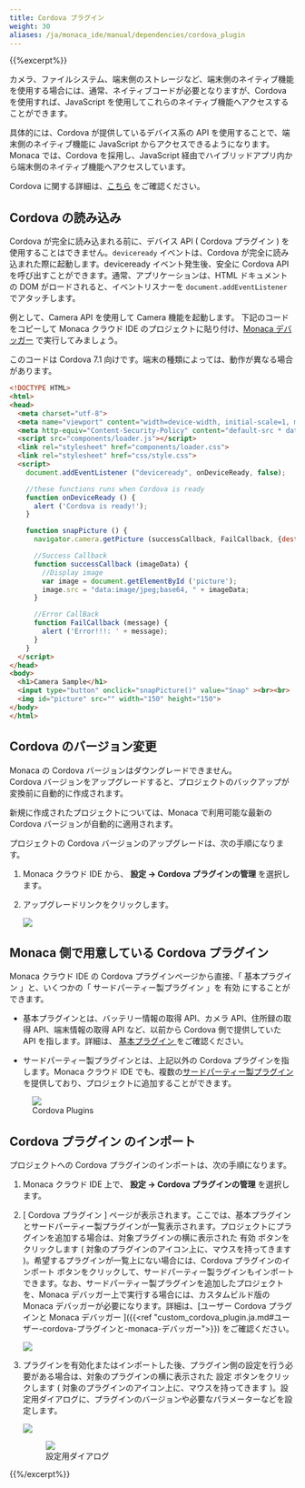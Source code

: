 ```yaml
---
title: Cordova プラグイン
weight: 30
aliases: /ja/monaca_ide/manual/dependencies/cordova_plugin
---
```


{{%excerpt%}}
<!-- using full HTML code for other shortcodes otherwise `excerpt` shortcode will break them -->

カメラ、ファイルシステム、端末側のストレージなど、端末側のネイティブ機能を使用する場合には、通常、ネイティブコードが必要となりますが、Cordova を使用すれば、JavaScript を使用してこれらのネイティブ機能へアクセスすることができます。

具体的には、Cordova が提供しているデバイス系の API を使用することで、端末側のネイティブ機能に JavaScript からアクセスできるようになります。Monaca では、Cordova を採用し、JavaScript 経由でハイブリッドアプリ内から端末側のネイティブ機能へアクセスしています。

Cordova に関する詳細は、[こちら](https://cordova.apache.org/) をご確認ください。

## Cordova の読み込み

Cordova が完全に読み込まれる前に、デバイス API ( Cordova プラグイン ) を使用することはできません。`deviceready` イベントは、Cordova が完全に読み込まれた際に起動します。deviceready イベント発生後、安全に Cordova API を呼び出すことができます。通常、アプリケーションは、HTML ドキュメントの DOM がロードされると、イベントリスナーを `document.addEventListener` でアタッチします。

例として、Camera API を使用して Camera 機能を起動します。 下記のコードをコピーして Monaca クラウド IDE のプロジェクトに貼り付け、[Monaca デバッガー](/ja/products_guide/debugger) で実行してみましょう。

<div class="admonition note">
このコードは Cordova 7.1 向けです。端末の種類によっては、動作が異なる場合があります。
</div>

```html
<!DOCTYPE HTML>
<html>
<head>
  <meta charset="utf-8">
  <meta name="viewport" content="width=device-width, initial-scale=1, maximum-scale=1, user-scalable=no">
  <meta http-equiv="Content-Security-Policy" content="default-src * data: gap: content: https://ssl.gstatic.com; style-src * 'unsafe-inline'; script-src * 'unsafe-inline' 'unsafe-eval'">
  <script src="components/loader.js"></script>
  <link rel="stylesheet" href="components/loader.css">
  <link rel="stylesheet" href="css/style.css">
  <script>
    document.addEventListener ("deviceready", onDeviceReady, false);

    //these functions runs when Cordova is ready
    function onDeviceReady () {
      alert ('Cordova is ready!');
    }

    function snapPicture () {
      navigator.camera.getPicture (successCallback, FailCallback, {destinationType: Camera.DestinationType.DATA_URL});

      //Success Callback
      function successCallback (imageData) {
        //Display image
        var image = document.getElementById ('picture');
        image.src = "data:image/jpeg;base64, " + imageData;
      }

      //Error CallBack
      function FailCallback (message) {
        alert ('Error!!!: ' + message);
      }
    }
  </script>
</head>
<body>
  <h1>Camera Sample</h1>
  <input type="button" onclick="snapPicture()" value="Snap" ><br><br>
  <img id="picture" src="" width="150" height="150">
</body>
</html>
```

## Cordova のバージョン変更

<div class="admonition note">
    Monaca の Cordova バージョンはダウングレードできません。
</div>

<div class="admonition note">
    Cordova バージョンをアップグレードすると、プロジェクトのバックアップが変換前に自動的に作成されます。
</div>

新規に作成されたプロジェクトについては、Monaca で利用可能な最新の Cordova バージョンが自動的に適用されます。

プロジェクトの Cordova バージョンのアップグレードは、次の手順になります。

1.  Monaca クラウド IDE から、 <span class="guilabel"><b>
設定 → Cordova プラグインの管理</b></span> を選択します。

2.  アップグレードリンクをクリックします。

    <img src="/images/monaca_ide/manual/dependencies/cordova_plugin/3.png" width="" class="single_img">

## Monaca 側で用意している Cordova プラグイン

Monaca クラウド IDE の Cordova プラグインページから直接、「 基本プラグイン 」と、いくつかの「 サードパーティー製プラグイン 」を <span class="guilabel">有効</span> にすることができます。

-   基本プラグインとは、バッテリー情報の取得 API、カメラ API、住所録の取得 API、端末情報の取得 API など、以前から Cordova 側で提供していた API を指します。詳細は、 [ 基本プラグイン ](/ja/reference/cordova_6.5/) をご確認ください。

-   サードパーティー製プラグインとは、上記以外の Cordova プラグインを指します。Monaca クラウド IDE でも、複数の[サードパーティー製プラグイン](/ja/reference/third_party_phonegap/) を提供しており、プロジェクトに追加することができます。

<figure>
    <img data-action="zoom" src="/images/monaca_ide/manual/dependencies/cordova_plugin/built-in_plugins.png" width="">
    <figcaption>
        Cordova Plugins
    </figcaption>
</figure>

## Cordova プラグイン のインポート

プロジェクトへの Cordova プラグインのインポートは、次の手順になります。

1.  Monaca クラウド IDE 上で、 <span class="guilabel"><b>
設定 → Cordova プラグインの管理</b></span> を選択します。

2.  [ Cordova プラグイン ] ページが表示されます。ここでは、基本プラグインとサードパーティー製プラグインが一覧表示されます。プロジェクトにプラグインを追加する場合は、対象プラグインの横に表示された <span class="guilabel">有効</span> ボタンをクリックします ( 対象のプラグインのアイコン上に、マウスを持ってきます )。希望するプラグインが一覧上にない場合には、<span class="guilabel">Cordova プラグインのインポート</span> ボタンをクリックして、サードパーティー製ラグインもインポートできます。なお、サードパーティー製プラグインを追加したプロジェクトを、Monaca デバッガー上で実行する場合には、カスタムビルド版の Monaca デバッガーが必要になります。詳細は、[ユーザー Cordova プラグインと Monaca デバッガー ]({{<ref "custom_cordova_plugin.ja.md#ユーザー-cordova-プラグインと-monaca-デバッガー">}}) をご確認ください。

    <img src="/images/monaca_ide/manual/dependencies/cordova_plugin/1.png" width="" class="single_img">

3.  プラグインを有効化またはインポートした後、プラグイン側の設定を行う必要がある場合は、対象のプラグインの横に表示された <span class="guilabel">設定</span> ボタンをクリックします ( 対象のプラグインのアイコン上に、マウスを持ってきます )。設定用ダイアログに、プラグインのバージョンや必要なパラメーターなどを設定します。

    <img src="/images/monaca_ide/manual/dependencies/cordova_plugin/config_plugin.png" width="" class="single_img">

    <figure>
        <img data-action="zoom" src="/images/monaca_ide/manual/dependencies/cordova_plugin/parameter.png" width="">
        <figcaption>
            設定用ダイアログ
        </figcaption>
    </figure>

{{%/excerpt%}}